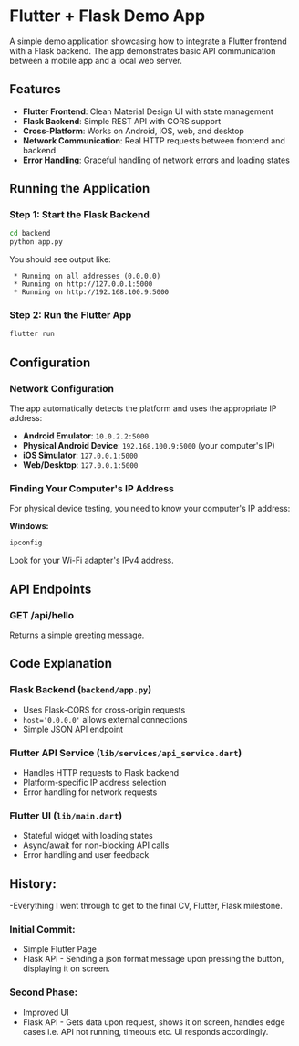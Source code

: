 # Flutter + Flask Demo App

A simple demo application showcasing how to integrate a Flutter frontend with a Flask backend. The app demonstrates basic API communication between a mobile app and a local web server.

## Features

- **Flutter Frontend**: Clean Material Design UI with state management
- **Flask Backend**: Simple REST API with CORS support
- **Cross-Platform**: Works on Android, iOS, web, and desktop
- **Network Communication**: Real HTTP requests between frontend and backend
- **Error Handling**: Graceful handling of network errors and loading states

## Running the Application

### Step 1: Start the Flask Backend
```bash
cd backend
python app.py
```

You should see output like:
```
 * Running on all addresses (0.0.0.0)
 * Running on http://127.0.0.1:5000
 * Running on http://192.168.100.9:5000
```

### Step 2: Run the Flutter App
```bash
flutter run
```

## Configuration

### Network Configuration

The app automatically detects the platform and uses the appropriate IP address:

- **Android Emulator**: `10.0.2.2:5000`
- **Physical Android Device**: `192.168.100.9:5000` (your computer's IP)
- **iOS Simulator**: `127.0.0.1:5000`
- **Web/Desktop**: `127.0.0.1:5000`

### Finding Your Computer's IP Address

For physical device testing, you need to know your computer's IP address:

**Windows:**
```bash
ipconfig
```
Look for your Wi-Fi adapter's IPv4 address.


## API Endpoints

### GET /api/hello
Returns a simple greeting message.

## Code Explanation

### Flask Backend (`backend/app.py`)
- Uses Flask-CORS for cross-origin requests
- `host='0.0.0.0'` allows external connections
- Simple JSON API endpoint

### Flutter API Service (`lib/services/api_service.dart`)
- Handles HTTP requests to Flask backend
- Platform-specific IP address selection
- Error handling for network requests

### Flutter UI (`lib/main.dart`)
- Stateful widget with loading states
- Async/await for non-blocking API calls
- Error handling and user feedback

## History:
-Everything I went through to get to the final CV, Flutter, Flask milestone.

### Initial Commit:
- Simple Flutter Page
- Flask API - Sending a json format message upon pressing the button, displaying it on screen. 

### Second Phase:
- Improved UI
- Flask API - Gets data upon request, shows it on screen, handles edge cases i.e. API not running, timeouts etc. UI responds accordingly.
